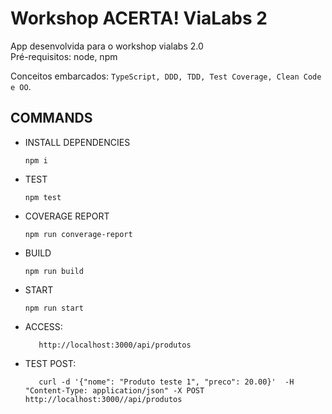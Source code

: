# Workshop ACERTA! ViaLabs 2

App desenvolvida para o workshop vialabs 2.0  
Pré-requisitos: node, npm  

Conceitos embarcados:
`TypeScript, DDD, TDD, Test Coverage, Clean Code e OO`.  

## COMMANDS
- INSTALL DEPENDENCIES 
    
      npm i

- TEST
    
      npm test

- COVERAGE REPORT

      npm run converage-report

- BUILD
  
      npm run build

- START
  
      npm run start

- ACCESS:

         http://localhost:3000/api/produtos
    
- TEST POST:

         curl -d '{"nome": "Produto teste 1", "preco": 20.00}'  -H "Content-Type: application/json" -X POST http://localhost:3000//api/produtos
